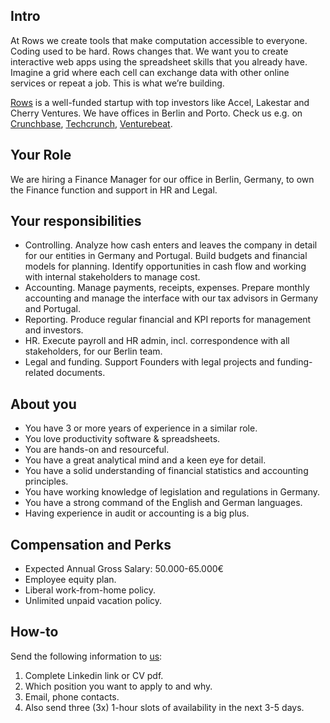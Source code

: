 ## Intro
At Rows we create tools that make computation accessible to everyone.
Coding used to be hard. Rows changes that. We want you to create interactive web apps using the spreadsheet skills that you already have. Imagine a grid where each cell can exchange data with other online services or repeat a job. This is what we’re building.

[Rows](https://rows.com/) is a well-funded startup with top investors like Accel, Lakestar and Cherry Ventures. We have offices in Berlin and Porto. Check us e.g. on [Crunchbase](https://www.crunchbase.com/organization/rowshq), [Techcrunch](https://techcrunch.com/2018/05/16/dashdash-a-platform-to-create-web-apps-using-only-spreadsheet-skills-nabs-8m-led-by-accel/), [Venturebeat](https://venturebeat.com/2018/05/16/accel-leads-8-million-investment-in-dashdash-to-create-web-apps-from-spreadsheets/).

## Your Role
We are hiring a Finance Manager for our office in Berlin, Germany, to own the Finance function and support in HR and Legal.

## Your responsibilities
- Controlling. Analyze how cash enters and leaves the company in detail for our entities in Germany and Portugal. Build budgets and financial models for planning. Identify opportunities in cash flow and working with internal stakeholders to manage cost.
- Accounting. Manage payments, receipts, expenses. Prepare monthly accounting and manage the interface with our tax advisors in Germany and Portugal. 
- Reporting. Produce regular financial and KPI reports for management and investors.
- HR. Execute payroll and HR admin, incl. correspondence with all stakeholders, for our Berlin team.
- Legal and funding. Support Founders with legal projects and funding-related documents.

## About you
- You have 3 or more years of experience in a similar role.
- You love productivity software & spreadsheets.
- You are hands-on and resourceful.
- You have a great analytical mind and a keen eye for detail.
- You have a solid understanding of financial statistics and accounting principles.
- You have working knowledge of legislation and regulations in Germany.
- You have a strong command of the English and German languages. 
- Having experience in audit or accounting is a big plus.

## Compensation and Perks
- Expected Annual Gross Salary: 50.000-65.000€
- Employee equity plan.
- Liberal work-from-home policy.
- Unlimited unpaid vacation policy.

## How-to
Send the following information to [us](mailto:join@rows.com):
1. Complete Linkedin link or CV pdf.
1. Which position you want to apply to and why.
1. Email, phone contacts.
1. Also send three (3x) 1-hour slots of availability in the next 3-5 days.
